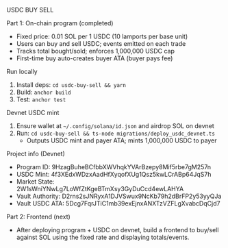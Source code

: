 USDC BUY SELL

Part 1: On-chain program (completed)
- Fixed price: 0.01 SOL per 1 USDC (10 lamports per base unit)
- Users can buy and sell USDC; events emitted on each trade
- Tracks total bought/sold; enforces 1,000,000 USDC cap
- First-time buy auto-creates buyer ATA (buyer pays fee)

Run locally
1. Install deps: `cd usdc-buy-sell && yarn`
2. Build: `anchor build`
3. Test: `anchor test`

Devnet USDC mint
1. Ensure wallet at `~/.config/solana/id.json` and airdrop SOL on devnet
2. Run: `cd usdc-buy-sell && ts-node migrations/deploy_usdc_devnet.ts`
   - Outputs USDC mint and payer ATA; mints 1,000,000 USDC to payer

Project info (Devnet)
- Program ID: 9HzagBuheBCfbbXWVhqkYVArBzepy8Mif5rbe7gM257n
- USDC Mint: 4f3XEdxWDzxAadHfXyqofXUg1Qsz5kwLCrABp64JqS7h
- Market State: 2W1sWniYNwLg7LoWfZtKgeBTmXsy3GyDuCcd4ewLAHYA
- Vault Authority: D2rns2sJNRyxA1DJVSwux9NcKb79h2dBrFP2y53yyQJa
- Vault USDC ATA: 5Dcg7FqrJTiC1mb39exEjnxANXTzVZFLgXvabcDqCjd7

Part 2: Frontend (next)
- After deploying program + USDC on devnet, build a frontend to buy/sell against SOL using the fixed rate and displaying totals/events.